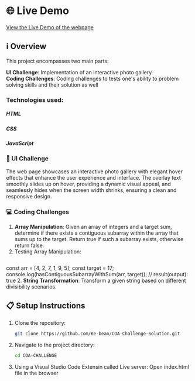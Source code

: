 # 🌐 Live Demo
[View the Live Demo of the webpage](https://ke-bean.github.io/COA-Challenge-Solution/)

## ℹ️ Overview
This project encompasses two main parts:

**UI Challenge**: Implementation of an interactive photo gallery.  
**Coding Challenges**: Coding challenges to tests one's ability to problem solving skills and their solution as well

### Technologies used:
 ##### HTML
 ##### CSS
 ##### JavaScript

### 🎨 UI Challenge
The web page showcases an interactive photo gallery with elegant hover effects that enhance the user experience and interface. The overlay text smoothly slides up on hover, providing a dynamic visual appeal, and seamlessly hides when the screen width shrinks, ensuring a clean and responsive design.


### 💻 Coding Challenges
1. **Array Manipulation**: Given an array of integers and a target sum, determine if there exists a contiguous subarray within the array that sums up to the target. Return true if such a subarray exists, otherwise return false. 
1. Testing Array Manipulation:
   ```sh
  const arr = [4, 2, 7, 1, 9, 5];
    const target = 17;
    console.log(hasContiguousSubarrayWithSum(arr, target)); // result(output): true
2. **String Transformation**: Transform a given string based on different divisibility scenarios.

## 📋 Setup Instructions
1. Clone the repository:
   ```sh
   git clone https://github.com/Ke-bean/COA-Challenge-Solution.git
2. Navigate to the project directory:
   ```sh
   cd COA-CHALLENGE
3. Using a Visual Studio Code Extensin called Live server:
    Open index.html file in the browser



